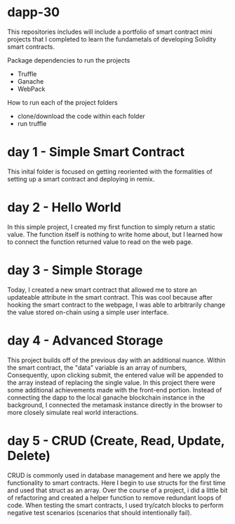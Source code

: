 # dapp-30
This repositories includes will include a portfolio of smart contract mini projects that I completed to learn the fundametals of developing Solidity smart contracts.

Package dependencies to run the projects
- Truffle
- Ganache
- WebPack

How to run each of the project folders
  - clone/download the code within each folder
  - run truffle

# day 1 - Simple Smart Contract
This inital folder is focused on getting reoriented with the formalities of setting up a smart contract and deploying in remix.

# day 2 - Hello World
In this simple project, I created my first function to simply return a static value. The function itself is nothing to write home about, but I learned how to connect the function returned value to read on the web page.

# day 3 - Simple Storage
Today, I created a new smart contract that allowed me to store an updateable attribute in the smart contract. This was cool because after hooking the smart contract to the webpage, I was able to arbitrarily change the value stored on-chain using a simple user interface.

# day 4 - Advanced Storage
This project builds off of the previous day with an additional nuance. Within the smart contract, the "data" variable is an array of numbers,  Consequently, upon clicking submit, the entered value will be appended to the array instead of replacing the single value.
In this project there were some additional achievements made with the front-end portion. Instead of connecting the dapp to the local ganache blockchain instance in the background, I connected the metamask instance directly in the browser to more closely simulate real world interactions. 

# day 5 - CRUD (Create, Read, Update, Delete)
CRUD is commonly used in database management and here we apply the functionality to smart contracts. Here I begin to use structs for the first time and used that struct as an array. 
Over the course of a project, i did a little bit of refactoring and created a helper function to remove redundant loops of code.
When testing the smart contracts, I used try/catch blocks to perform negative test scenarios (scenarios that should intentionally fail).
